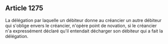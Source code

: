 Article 1275
----
La délégation par laquelle un débiteur donne au créancier un autre débiteur qui
s'oblige envers le créancier, n'opère point de novation, si le créancier n'a
expressément déclaré qu'il entendait décharger son débiteur qui a fait la
délégation.
